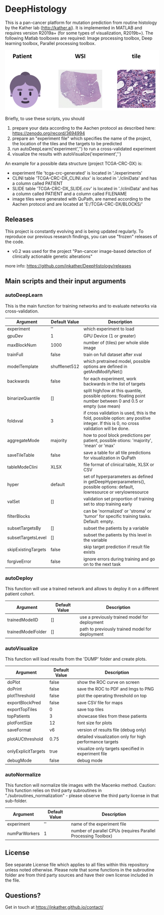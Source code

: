 # DeepHistology
This is a pan-cancer platform for mutation prediction from routine histology by the Kather lab (http://kather.ai). It is implemented in MATLAB and requires version R2019a+ (for some types of visualization, R2019b+). The following Matlab toolboxes are required: Image processing toolbox, Deep learning toolbox, Parallel processing toolbox.

![Fig1](figure1.jpg)

Briefly, to use these scripts, you should
1. prepare your data according to the Aachen protocol as described here: https://zenodo.org/record/3694994 
2. prepare an "experiment file" which specifies the name of the project, the location of the tiles and the targets to be predicted
3. run autoDeepLearn('experiment','<your experiment name>') to run a cross-validated experiment
4. visualize the results with autoVisualize('experiment','<your experiment name>')

An example for a possible data structure (project TCGA-CRC-DX) is:
- experiment file 'tcga-crc-generated' is located in './experiments'
- CLINI table 'TCGA-CRC-DX_CLINI.xlsx' is located in './cliniData' and has a column called PATIENT
- SLIDE table 'TCGA-CRC-DX_SLIDE.csv' is located in './cliniData' and has a column called PATIENT and a column called FILENAME
- image tiles were generated with QuPath, are named according to the Aachen protocol and are located at 'E:/TCGA-CRC-DX/BLOCKS/' 

## Releases

This project is constantly evolving and is being updated regularly. To reproduce our previous research findings, you can use "frozen" releases of the code. 

- v0.2 was used for the project "Pan-cancer image-based detection of clinically actionable genetic alterations"

more info: https://github.com/jnkather/DeepHistology/releases 

## Main scripts and their input arguments

### autoDeepLearn

This is the main function for training networks and to evaluate networks via cross-validation. 

Argument | Default Value | Description
--- | --- | ---
experiment | '' |  which experiment to load
gpuDev     | 1 | GPU Device (1 or greater)
maxBlockNum | 1000 | number of  (tiles) per whole slide image
trainFull | false | train on full dataset after xval
modelTemplate | shufflenet512 | which pretrained model, possible options are defined in getAndModifyNet()
backwards | false | for each experiment, work backwards in the list of targets
binarizeQuantile | [] | split high/low at this quantile, possible options: floating point number between 0 and 0.5 or empty (use mean)
foldxval | 3 | if cross validation is used, this is the fold, possible option: any positive integer. If this is 0, no cross validation will be done. 
aggregateMode | majority | how to pool block predictions per patient, possible otions: 'majority', 'mean' or 'max'
saveTileTable | false | save a table for all tile predictions for visualization in QuPath
tableModeClini | XLSX | file format of clinical table, XLSX or CSV
hyper | default | set of hyperparameters as defined in getDeepHyperparameters(), possible options: default, lowresource or verylowresource
valSet | [] | validation set proportion of training set to stop training early
filterBlocks |  | can be 'normalized' or 'stroma' or 'tumor' for specific training tasks. Default: empty.
subsetTargetsBy | [] | subset the patients by a variable
subsetTargetsLevel | [] | subset the patients by this level in the variable
skipExistingTargets | false |  skip target prediction if result file exists
forgiveError | false | ignore errors during training and go on to the next task

### autoDeploy

This function will use a trained network and allows to deploy it on a different patient cohort. 

Argument | Default Value | Description
--- | --- | ---
trainedModelID | [] | use a previously trained model for deployment
trainedModelFolder | [] |  path to previously trained model for deployment
    
### autoVisualize

This function will load results from the 'DUMP' folder and create plots.

Argument | Default Value | Description
--- | --- | ---
doPlot | false | show the ROC curve on screen
doPrint | false |  save the ROC to PDF and Imgs to PNG
plotThreshold  | false | plot the operating threshold on top
exportBlockPred | false |  save CSV file for maps
exportTopTiles | 0 | save top tiles
topPatients | 3 |  showcase tiles from these patients
plotFontSize | 12 |  font size for plots    
saveFormat | v6  | version of results file (debug only)   
plotAUCthreshold | 0.75 |  detailed visualization only for high performance targets
onlyExplicitTargets | true |  visualize only targets specified in experiment file
debugMode | false |  debug mode

### autoNormalize

This function will normalize tile images with the Macenko method. Caution: This function relies on third party subroutines in "./subroutines_normalization" - please observe the third party license in that sub-folder.

Argument | Default Value | Description
--- | --- | ---
experiment | '' | name of the experiment file
numParWorkers | 1 |  number of parallel CPUs (requires Parallel Processing Toolbox)


## License
See separate License file which applies to all files within this repository unless noted otherwise. Please note that some functions in the subroutine folder are from third party sources and have their own license included in the file. 

## Questions?
Get in touch at https://jnkather.github.io/contact/